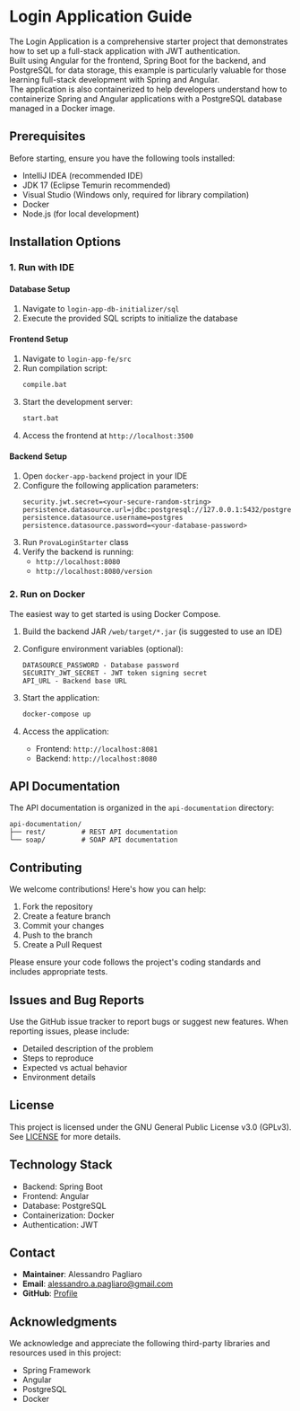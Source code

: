 # Login Application Guide

The Login Application is a comprehensive starter project that demonstrates how to set up a full-stack application with JWT authentication.  
Built using Angular for the frontend, Spring Boot for the backend, and PostgreSQL for data storage, this example is particularly valuable for those learning full-stack development with Spring and Angular.  
The application is also containerized to help developers understand how to containerize Spring and Angular applications with a PostgreSQL database managed in a Docker image.

## Prerequisites

Before starting, ensure you have the following tools installed:

- IntelliJ IDEA (recommended IDE)
- JDK 17 (Eclipse Temurin recommended)
- Visual Studio (Windows only, required for library compilation)
- Docker
- Node.js (for local development)

## Installation Options

### 1. Run with IDE

#### Database Setup
1. Navigate to `login-app-db-initializer/sql`
2. Execute the provided SQL scripts to initialize the database

#### Frontend Setup
1. Navigate to `login-app-fe/src`
2. Run compilation script:
   ```bash
   compile.bat
   ```
3. Start the development server:
   ```bash
   start.bat
   ```
4. Access the frontend at `http://localhost:3500`

#### Backend Setup
1. Open `docker-app-backend` project in your IDE
2. Configure the following application parameters:
   ```properties
   security.jwt.secret=<your-secure-random-string>
   persistence.datasource.url=jdbc:postgresql://127.0.0.1:5432/postgres
   persistence.datasource.username=postgres
   persistence.datasource.password=<your-database-password>
   ```
3. Run `ProvaLoginStarter` class
4. Verify the backend is running:
   - `http://localhost:8080`
   - `http://localhost:8080/version`


### 2. Run on Docker

The easiest way to get started is using Docker Compose.

1. Build the backend JAR `/web/target/*.jar` (is suggested to use an IDE)

2. Configure environment variables (optional):
   ```
   DATASOURCE_PASSWORD - Database password
   SECURITY_JWT_SECRET - JWT token signing secret
   API_URL - Backend base URL
   ```

3. Start the application:
   ```bash
   docker-compose up
   ```

4. Access the application:
   - Frontend: `http://localhost:8081`
   - Backend: `http://localhost:8080`

   
## API Documentation

The API documentation is organized in the `api-documentation` directory:

```
api-documentation/
├── rest/         # REST API documentation
└── soap/         # SOAP API documentation
```

## Contributing

We welcome contributions! Here's how you can help:

1. Fork the repository
2. Create a feature branch
3. Commit your changes
4. Push to the branch
5. Create a Pull Request

Please ensure your code follows the project's coding standards and includes appropriate tests.

## Issues and Bug Reports

Use the GitHub issue tracker to report bugs or suggest new features. When reporting issues, please include:

- Detailed description of the problem
- Steps to reproduce
- Expected vs actual behavior
- Environment details

## License

This project is licensed under the GNU General Public License v3.0 (GPLv3). See [LICENSE](LICENSE) for more details.

## Technology Stack

- Backend: Spring Boot
- Frontend: Angular
- Database: PostgreSQL
- Containerization: Docker
- Authentication: JWT

## Contact

- **Maintainer**: Alessandro Pagliaro
- **Email**: alessandro.a.pagliaro@gmail.com
- **GitHub**: [Profile](https://github.com/paaxel)

## Acknowledgments

We acknowledge and appreciate the following third-party libraries and resources used in this project:

- Spring Framework
- Angular
- PostgreSQL
- Docker